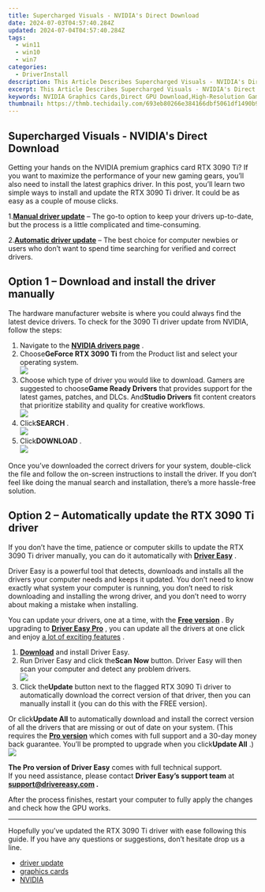 ```yaml
---
title: Supercharged Visuals - NVIDIA's Direct Download
date: 2024-07-03T04:57:40.284Z
updated: 2024-07-04T04:57:40.284Z
tags:
  - win11
  - win10
  - win7
categories:
  - DriverInstall
description: This Article Describes Supercharged Visuals - NVIDIA's Direct Download
excerpt: This Article Describes Supercharged Visuals - NVIDIA's Direct Download
keywords: NVIDIA Graphics Cards,Direct GPU Download,High-Resolution Gaming Graphics,NVIDIA GPU Performance Boost,Direct Download From NVIDIA,NVIDIA Visuals Enhancement,Advanced Direct Download Graphics Card
thumbnail: https://thmb.techidaily.com/693eb80266e384166dbf5061df1490b93fef1d7413beecc32c81165ba97ad08f.jpg
---
```


## Supercharged Visuals - NVIDIA's Direct Download

 Getting your hands on the NVIDIA premium graphics card RTX 3090 Ti? If you want to maximize the performance of your new gaming gears, you’ll also need to install the latest graphics driver. In this post, you’ll learn two simple ways to install and update the RTX 3090 Ti driver. It could be as easy as a couple of mouse clicks.

 1.**[Manual driver update](#option1)** – The go-to option to keep your drivers up-to-date, but the process is a little complicated and time-consuming.

 2.**[Automatic driver update](#option2)** – The best choice for computer newbies or users who don’t want to spend time searching for verified and correct drivers.

## Option 1 – Download and install the driver manually

 The hardware manufacturer website is where you could always find the latest device drivers. To check for the 3090 Ti driver update from NVIDIA, follow the steps:

1. Navigate to the **[NVIDIA drivers page](https://www.nvidia.com/download/index.aspx)**  .
2. Choose**GeForce RTX 3090 Ti** from the Product list and select your operating system.  
![](https://images.drivereasy.com/wp-content/uploads/2022/05/3090-ti-manual-1.jpg)
3. Choose which type of driver you would like to download. Gamers are suggested to choose**Game Ready Drivers** that provides support for the latest games, patches, and DLCs. And**Studio Drivers** fit content creators that prioritize stability and quality for creative workflows.  
![](https://images.drivereasy.com/wp-content/uploads/2022/05/3090-ti-manual-2.jpg)
4. Click**SEARCH** .  
![](https://images.drivereasy.com/wp-content/uploads/2022/05/3090-ti-manual-3.jpg)
5. Click**DOWNLOAD** .  
![](https://images.drivereasy.com/wp-content/uploads/2022/05/3090-ti-manual-4.jpg)

 Once you’ve downloaded the correct drivers for your system, double-click the file and follow the on-screen instructions to install the driver. If you don’t feel like doing the manual search and installation, there’s a more hassle-free solution.

## Option 2 – Automatically update the RTX 3090 Ti driver

 If you don’t have the time, patience or computer skills to update the RTX 3090 Ti driver manually, you can do it automatically with **[Driver Easy](https://tools.techidaily.com/drivereasy/download/)**  .

 Driver Easy is a powerful tool that detects, downloads and installs all the drivers your computer needs and keeps it updated. You don’t need to know exactly what system your computer is running, you don’t need to risk downloading and installing the wrong driver, and you don’t need to worry about making a mistake when installing.

 You can update your drivers, one at a time, with the [**Free version**](https://tools.techidaily.com/drivereasy/download/) . By upgrading to [**Driver Easy Pro**](https://tools.techidaily.com/drivereasy/download/) , you can update all the drivers at one click and enjoy [a lot of exciting features](https://tools.techidaily.com/drivereasy/download/) .

1. **[Download](https://tools.techidaily.com/drivereasy/download/)**  and install Driver Easy.
2. Run Driver Easy and click the**Scan Now** button. Driver Easy will then scan your computer and detect any problem drivers.  
![](https://images.drivereasy.com/wp-content/uploads/2022/05/DE-scan-rtx-3090-driver-2.jpg)
3. Click the**Update** button next to the flagged RTX 3090 Ti driver to automatically download the correct version of that driver, then you can manually install it (you can do this with the FREE version).  

 Or click**Update All** to automatically download and install the correct version of all the drivers that are missing or out of date on your system. (This requires the **[Pro version](https://tools.techidaily.com/drivereasy/download/)**  which comes with full support and a 30-day money back guarantee. You’ll be prompted to upgrade when you click**Update All** .)  
![](https://images.drivereasy.com/wp-content/uploads/2022/05/DE-update-rtx-3090-ti-driver-3.jpg)

**The Pro version of Driver Easy** comes with full technical support.  
 If you need assistance, please contact **Driver Easy’s support team** at **[support@drivereasy.com](mailto:support@drivereasy.com) .**

 After the process finishes, restart your computer to fully apply the changes and check how the GPU works.

---

 Hopefully you’ve updated the RTX 3090 Ti driver with ease following this guide. If you have any questions or suggestions, don’t hesitate drop us a line.

* [driver update](https://store.drivereasy.com/order/cart.php?PRODS=4731822&QTY=1&AFFILIATE=108875)
* [graphics cards](https://tools.techidaily.com/drivereasy/download/)
* [NVIDIA](https://tools.techidaily.com/drivereasy/download/)

<ins class="adsbygoogle"
     style="display:block"
     data-ad-format="autorelaxed"
     data-ad-client="ca-pub-7571918770474297"
     data-ad-slot="1223367746"></ins>



<ins class="adsbygoogle"
     style="display:block"
     data-ad-client="ca-pub-7571918770474297"
     data-ad-slot="8358498916"
     data-ad-format="auto"
     data-full-width-responsive="true"></ins>


